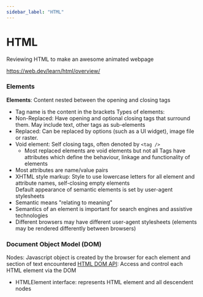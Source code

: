 ```yaml
---
sidebar_label: "HTML"
---
```


# HTML

Reviewing HTML to make an awesome animated webpage

https://web.dev/learn/html/overview/

### Elements

**Elements**: Content nested between the opening and closing tags
 - Tag name is the content in the brackets
Types of elements:
- Non-Replaced: Have opening and optional closing tags that surround them. May include text, other tags as sub-elements
- Replaced: Can be replaced by options (such as a UI widget), image file or raster.
- Void element: Self closing tags, often denoted by `<tag />`
  - Most replaced elements are void elements but not all
Tags have attributes which define the behaviour, linkage and functionality of elements
- Most attributes are name/value pairs
- XHTML style markup: Style to use lowercase letters for all element and attribute names, self-closing empty elements  
Default appearance of semantic elements is set by user-agent stylesheets
- Semantic means "relating to meaning"
- Semantics of an element is important for search engines and assistive technologies
- Different browsers may have different user-agent stylesheets (elements may be rendered differently between browsers)

### Document Object Model (DOM)

Nodes: Javascript object is created by the browser for each element and section of text encountered
[HTML DOM API](https://developer.mozilla.org/en-US/docs/Web/API/HTML_DOM_API): Access and control each HTML element via the DOM 
- HTMLElement interface: represents HTML element and all descendent nodes